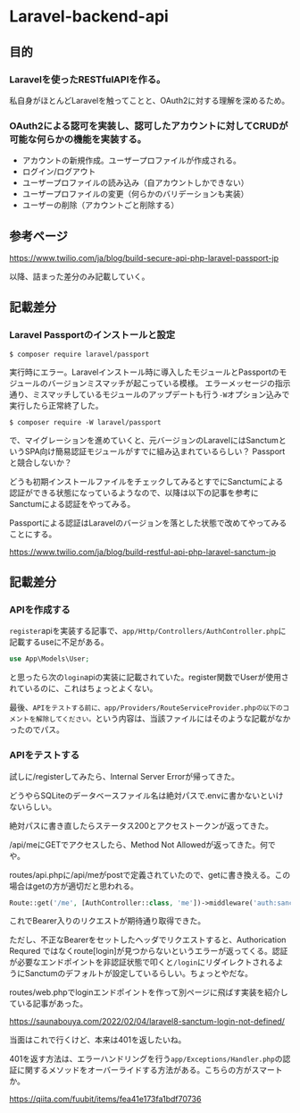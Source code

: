 # Laravel-backend-api

## 目的

### Laravelを使ったRESTfulAPIを作る。

私自身がほとんどLaravelを触ってことと、OAuth2に対する理解を深めるため。

### OAuth2による認可を実装し、認可したアカウントに対してCRUDが可能な何らかの機能を実装する。

- アカウントの新規作成。ユーザープロファイルが作成される。
- ログイン/ログアウト
- ユーザープロファイルの読み込み（自アカウントしかできない）
- ユーザープロファイルの変更（何らかのバリデーションも実装）
- ユーザーの削除（アカウントごと削除する）

## 参考ページ

https://www.twilio.com/ja/blog/build-secure-api-php-laravel-passport-jp

以降、詰まった差分のみ記載していく。

## 記載差分

### Laravel Passportのインストールと設定

```
$ composer require laravel/passport
```
実行時にエラー。Laravelインストール時に導入したモジュールとPassportのモジュールのバージョンミスマッチが起こっている模様。
エラーメッセージの指示通り、ミスマッチしているモジュールのアップデートも行う`-W`オプション込みで実行したら正常終了した。

```
$ composer require -W laravel/passport
```

で、マイグレーションを進めていくと、元バージョンのLaravelにはSanctumというSPA向け簡易認証モジュールがすでに組み込まれているらしい？
Passportと競合しないか？

どうも初期インストールファイルをチェックしてみるとすでにSanctumによる認証ができる状態になっているようなので、以降は以下の記事を参考にSanctumによる認証をやってみる。

Passportによる認証はLaravelのバージョンを落とした状態で改めてやってみることにする。

https://www.twilio.com/ja/blog/build-restful-api-php-laravel-sanctum-jp

## 記載差分

### APIを作成する

`register`apiを実装する記事で、`app/Http/Controllers/AuthController.php`に記載するuseに不足がある。

```php
use App\Models\User;
```

と思ったら次の`login`apiの実装に記載されていた。register関数でUserが使用されているのに、これはちょっとよくない。

最後、`APIをテストする前に、app/Providers/RouteServiceProvider.phpの以下のコメントを解除してください。`という内容は、当該ファイルにはそのような記載がなかったのでパス。

### APIをテストする

試しに/registerしてみたら、Internal Server Errorが帰ってきた。

どうやらSQLiteのデータベースファイル名は絶対パスで.envに書かないといけないらしい。

絶対パスに書き直したらステータス200とアクセストークンが返ってきた。

/api/meにGETでアクセスしたら、Method Not Allowedが返ってきた。何でや。

routes/api.phpに/api/meがpostで定義されていたので、getに書き換える。この場合はgetの方が適切だと思われる。

```php
Route::get('/me', [AuthController::class, 'me'])->middleware('auth:sanctum');
```

これでBearer入りのリクエストが期待通り取得できた。

ただし、不正なBearerをセットしたヘッダでリクエストすると、Authorication Requred ではなくroute[login]が見つからないというエラーが返ってくる。認証が必要なエンドポイントを非認証状態で叩くと`/login`にリダイレクトされるようにSanctumのデフォルトが設定しているらしい。ちょっとやだな。

routes/web.phpでloginエンドポイントを作って別ページに飛ばす実装を紹介している記事があった。

https://saunabouya.com/2022/02/04/laravel8-sanctum-login-not-defined/

当面はこれで行くけど、本来は401を返したいね。

401を返す方法は、エラーハンドリングを行う`app/Exceptions/Handler.php`の認証に関するメソッドをオーバーライドする方法がある。こちらの方がスマートか。

https://qiita.com/fuubit/items/fea41e173fa1bdf70736
